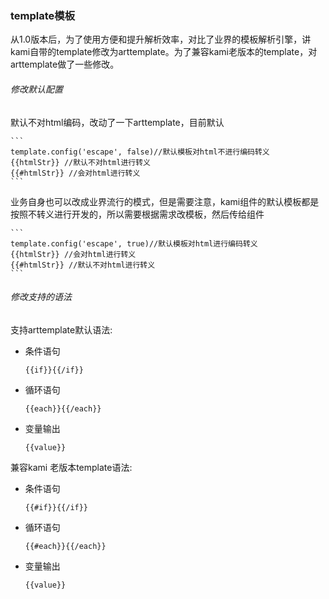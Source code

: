
### template模板


从1.0版本后，为了使用方便和提升解析效率，对比了业界的模板解析引擎，讲kami自带的template修改为arttemplate。为了兼容kami老版本的template，对arttemplate做了一些修改。


###### 修改默认配置
默认不对html编码，改动了一下arttemplate，目前默认

    ```
    template.config('escape', false)//默认模板对html不进行编码转义
    {{htmlStr}} //默认不对html进行转义
    {{#htmlStr}} //会对html进行转义
    ```

业务自身也可以改成业界流行的模式，但是需要注意，kami组件的默认模板都是按照不转义进行开发的，所以需要根据需求改模板，然后传给组件


    ```
    template.config('escape', true)//默认模板对html进行编码转义
    {{htmlStr}} //会对html进行转义
    {{#htmlStr}} //默认不对html进行转义
    ```

###### 修改支持的语法

支持arttemplate默认语法:

* 条件语句

    ```
    {{if}}{{/if}}
    ```

* 循环语句

    ```
    {{each}}{{/each}}
    ```

* 变量输出

    ```
    {{value}}
    ```

兼容kami 老版本template语法:

* 条件语句

    ```
    {{#if}}{{/if}}
    ```

* 循环语句

    ```
    {{#each}}{{/each}}
    ```
    
* 变量输出

    ```
    {{value}}
    ```